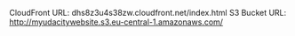 CloudFront URL: dhs8z3u4s38zw.cloudfront.net/index.html
S3 Bucket URL: http://myudacitywebsite.s3.eu-central-1.amazonaws.com/